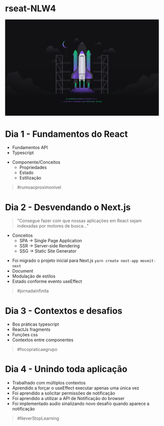 # rseat-NLW4

![NLW4](/Wallpaper%20-%201440x900.png?raw=true)

# Dia 1 - Fundamentos do React

- Fundamentos API
- Typescript
* Componente/Conceitos
  - Propriedades
  - Estado
  - Estilização

> #rumoaoproximonivel  

# Dia 2 - Desvendando o Next.js

> "Consegue fazer com que nossas aplicações em React sejam indexadas por motores de busca..."
* Conceitos
  - SPA -> Single Page Application
  - SSR -> Server-side Rendering
  - SSG -> Static Site Generator
- Foi migrado o projeto inicial para Next.js ``` yarn create next-app moveit-next ```
- Document
- Modulação de estilos
- Estado conforme evento useEffect

> #jornadainfinita

# Dia 3 - Contextos e desafios

- Bos práticas typescript
- ReactJs fragments
- Funções css
- Contextos entre componentes

> #focopraticaegrupo

# Dia 4 - Unindo toda aplicação

- Trabalhado com múltiplos contextos
- Aprendido a forçar o useEffect executar apenas uma única vez
- Foi aprendido a solicitar permissões de notificação
- Foi aprendido a utilizar a API de Notificação do browser
- Foi implementado audio sinalizando novo desafio quando aparece a notificação

> #NeverStopLearning
